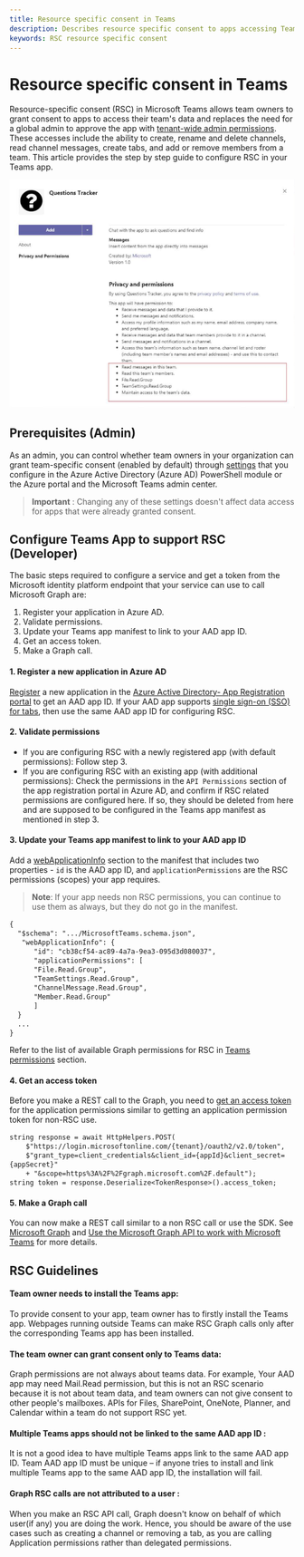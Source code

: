 ```yaml
---
title: Resource specific consent in Teams
description: Describes resource specific consent to apps accessing Team's data and how to configure it.
keywords: RSC resource specific consent
---
```

# Resource specific consent in Teams

Resource-specific consent (RSC) in Microsoft Teams allows team owners to grant consent to apps to access their team's data and replaces the need for a global admin to approve the app with [tenant-wide admin permissions](https://docs.microsoft.com/azure/active-directory/manage-apps/grant-admin-consent).
These accesses include the ability to create, rename and delete channels, read channel messages, create tabs, and add or remove members from a team. This article provides the step by step guide to configure RSC in your Teams app.

![Consent screen.](../assets/images/rsc/rsc-consentscreen.png)

## Prerequisites (Admin)

As an admin, you can control whether team owners in your organization can grant team-specific consent (enabled by default) through [settings](https://review.docs.microsoft.com/en-us/MicrosoftTeams/resource-specific-consent?branch=v-lanac-rsc) that you configure in the Azure Active Directory (Azure AD) PowerShell module or the Azure portal and the Microsoft Teams admin center.


> **Important** : Changing any of these settings doesn't affect data access for apps that were already granted consent. 

## Configure Teams App to support RSC (Developer)

The basic steps required to configure a service and get a token from the Microsoft identity platform endpoint that your service can use to call Microsoft Graph are:

1. Register your application in Azure AD.
2. Validate permissions.
3. Update your Teams app manifest to link to your AAD app ID.
4. Get an access token.
5. Make a Graph call.


#### 1. Register a new application in Azure AD

[Register](https://docs.microsoft.com/graph/auth-register-app-v2) a new application in the [Azure Active Directory- App Registration portal](https://ms.portal.azure.com/#blade/Microsoft_AAD_RegisteredApps/ApplicationsListBlade) to get an AAD app ID. If your AAD app supports [single sign-on (SSO) for tabs](../tabs/how-to/authentication/auth-aad-sso.md), then use the same AAD app ID for configuring RSC.

#### 2. Validate permissions
* If you are configuring RSC with a newly registered app (with default permissions): Follow step 3. 
* If you are configuring RSC with an existing app (with additional permissions): Check the permissions in the `API Permissions` section of the app registration portal in Azure AD, and confirm if RSC related permissions are configured here. If so, they should be deleted from here and are supposed to be configured in the Teams app manifest as mentioned in step 3.

#### 3. Update your Teams app manifest to link to your AAD app ID
Add a [webApplicationInfo](../resources/schema/manifest-schema.md#webapplicationinfo) section to the manifest that includes two properties - `id` is the AAD app ID, and `applicationPermissions` are the RSC permissions (scopes) your app requires.

> **Note**: If your app needs non RSC permissions, you can continue to use them as always, but they do not go in the manifest. 

```
{ 
  "$schema": ".../MicrosoftTeams.schema.json", 
   "webApplicationInfo": { 
      "id": "cb38cf54-ac89-4a7a-9ea3-095d3d080037", 
      "applicationPermissions": [  
      "File.Read.Group",
      "TeamSettings.Read.Group",
      "ChannelMessage.Read.Group",
      "Member.Read.Group"
      ] 
  }
  ... 
} 
```
Refer to the list of available Graph permissions for RSC in [Teams permissions](https://docs.microsoft.com/graph/permissions-reference) section.

#### 4. Get an access token 

Before you make a REST call to the Graph, you need to [get an access token](https://docs.microsoft.com/graph/auth-register-app-v2) for the application permissions similar to getting an application permission token for non-RSC use.
  
```
string response = await HttpHelpers.POST( 
    $"https://login.microsoftonline.com/{tenant}/oauth2/v2.0/token", 
    $"grant_type=client_credentials&client_id={appId}&client_secret={appSecret}" 
    + "&scope=https%3A%2F%2Fgraph.microsoft.com%2F.default"); 
string token = response.Deserialize<TokenResponse>().access_token; 
```
  
#### 5. Make a Graph call 

You can now make a REST call similar to a non RSC call or use the SDK. See [Microsoft Graph](https://developer.microsoft.com/graph) and [Use the Microsoft Graph API to work with Microsoft Teams](https://docs.microsoft.com/graph/use-the-api) for more details. 

##  RSC Guidelines

#### Team owner needs to install the Teams app: 
To provide consent to your app, team owner has to firstly install the Teams app. Webpages running outside Teams can make RSC Graph calls only after the corresponding Teams app has been installed.

#### The team owner can grant consent only to Teams data:
Graph permissions are not always about teams data.
For example, Your AAD app may need Mail.Read permission, but this is not an RSC scenario because it is not about team data, and team owners can not give consent to other people's mailboxes. APIs for Files, SharePoint, OneNote, Planner, and Calendar within a team do not support RSC yet.

#### Multiple Teams apps should not be linked to the same AAD app ID :
It is not a good idea to have multiple Teams apps link to the same AAD app ID. Team AAD app ID must be unique – if anyone tries to install and link multiple Teams app to the same AAD app ID, the installation will fail.

#### Graph RSC calls are not attributed to a user :
When you make an RSC API call, Graph doesn't know on behalf of which user(if any) you are doing the work. Hence, you should be aware of the use cases such as creating a channel or removing a tab, as you are calling Application permissions rather than delegated permissions.
